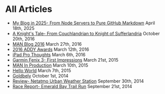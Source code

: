 # All Articles

- [My Blog in 2025- From Node Servers to Pure GitHub Markdown](articles/20250418%20My%20Blog%20in%202025-%20From%20Node%20Servers%20to%20Pure%20GitHub%20Markdown.md) April 18th, 2025
- [A Knight's Tale- From Couchlandrian to Knight of Sufferlandria](articles/20161020%20A%20Knight's%20Tale-%20From%20Couchlandrian%20to%20Knight%20of%20Sufferlandria.md) October 20th, 2016
- [MAN Blog 2016](articles/20160327%20MAN%20Blog%202016.md) March 27th, 2016
- [2016 ADDY Awards](articles/20160312%202016%20ADDY%20Awards.md) March 12th, 2016
- [iPad Pro Thoughts](articles/20160306%20iPad%20Pro%20Thoughts.md) March 6th, 2016
- [Garmin Fenix 3- First Impressions](articles/20150321%20Garmin%20Fenix%203-%20First%20Impressions.md) March 21st, 2015
- [MAN In Production](articles/20150310%20MAN%20In%20Production.md) March 10th, 2015
- [Hello World](articles/20150307%20Hello%20World.md) March 7th, 2015
- [Goldbely](articles/20141001%20Goldbely.md) October 1st, 2014
- [Review- Netatmo Urban Weather Station](articles/20140930%20Review-%20Netatmo%20Urban%20Weather%20Station.md) September 30th, 2014
- [Race Report- Emerald Bay Trail Run](articles/20140921%20Race%20Report-%20Emerald%20Bay%20Trail%20Run.md) September 21st, 2014
